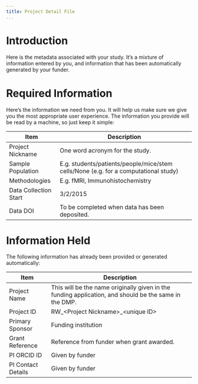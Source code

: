 ```yaml
---
title: Project Detail File
...
```


# Introduction

Here is the metadata associated with your study. It’s a mixture of information entered by you, and information that has been automatically generated by your funder.

# Required Information

Here’s the information we need from you. It will help us make sure we give you the most appropriate user experience. The information you provide will be read by a machine, so just keep it simple:

| Item                  | Description                                                                         |
|-----------------------|-------------------------------------------------------------------------------------|
| Project Nickname      | One word acronym for the study.                                                     |
| Sample Population     | E.g. students/patients/people/mice/stem cells/None (e.g. for a computational study) |
| Methodologies         | E.g. fMRI, Immunohistochemistry                                                     |
| Data Collection Start | 3/2/2015                                                                            |
| Data DOI              | To be completed when data has been deposited.                                       |

# Information Held

The following information has already been provided or generated automatically:

| Item               | Description                                                                                           |
|--------------------|-------------------------------------------------------------------------------------------------------|
| Project Name       | This will be the name originally given in the funding application, and should be the same in the DMP. |
| Project ID         | RW\_\<Project Nickname\>\_\<unique ID\>                                                               |
| Primary Sponsor    | Funding institution                                                                                   |
| Grant Reference    | Reference from funder when grant awarded.                                                             |
| PI ORCID ID        | Given by funder                                                                                       |
| PI Contact Details | Given by funder                                                                                       |
